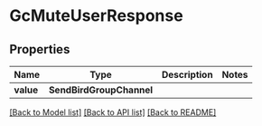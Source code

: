 # GcMuteUserResponse


## Properties
Name | Type | Description | Notes
------------ | ------------- | ------------- | -------------
**value** | **SendBirdGroupChannel** |  | 

[[Back to Model list]](../README.md#documentation-for-models) [[Back to API list]](../README.md#documentation-for-api-endpoints) [[Back to README]](../README.md)


